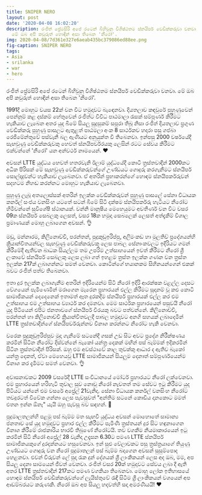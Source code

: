 ```yaml
---
title: SNIPER NERO
layout: post
date: '2020-04-08 16:02:20'
description: රංජිත් ප්‍රේමසිරි අපේ රටෙන් බිහිවුනු විශිෂ්ඨතම ස්නයිපර් වෙඩික්කරුවා වනවා.
  මේ ඔබ අපි කවුරුත් හොඳින් අසා තිබෙන 'නීරෝ'.
img: 2020-04-08/7d361e327e6aeab435bc379086ed88ee.png
fig-caption: SNIPER NERO
tags:
- Asia
- srilanka
- war
- hero
---
```


රංජිත් ප්‍රේමසිරි අපේ රටෙන් බිහිවුනු විශිෂ්ඨතම ස්නයිපර් වෙඩික්කරුවා වනවා. මේ ඔබ අපි කවුරුත් හොඳින් අසා තිබෙන 'නීරෝ'.

1991දී මොහුට  වයස 22ක් වන විට හමුදාවට බැඳෙනවා. දියතලාව කඳවුරේ පුහුණුවෙන් පෙන්නුම් කළ දස්කම් හේතුවෙන් රංජිත්ට විවිධ පාඨමාලා රැසක් සම්පූර්ණ කිරීමට හැකියාව ලැබෙන අතර යුද බිමේ සියලු සුදුසුකම් සපුරා තිබූ නිසා රංජිත් දියතලාව ප්‍රගුණ වෙඩික්කරු පුහුණු පාසලට ඇතුළත් පාඨමලා අංක 8 සාර්ථකව හදාරා පසු ගජබා රෙජිමේන්තුවේ පස්වැනි බල ඇණියට අනුයුක්ත වී තිබෙනවා. ඉන්පසු 2000 වර්ෂයේදී සැඟවුණු වෙඩික්කරුවකු හෙවත් ස්නයිපර්වරයකු ලෙසින් රටට සේවය කිරීමට එක්වන්නේ 'නීරෝ' යන අන්වර්ථ නාමයෙන්. ♥

අවසන් LTTE යුද්ධය හෙවත් හතරවැනි ඊලාම් යුද්ධයේදී කොටි ත්‍රස්තවාදීන් 2000කට අධික පිරිසක් මේ සැඟවුණු වෙඩික්කරුවන්ගේ උණ්ඩයට ගොදුරු කරගැනීමට ස්නයිපර් සොල්දාදුවන්ට හැකියාව ලැබෙනවා. ඒ අතරින් ප්‍රභාකරන්ගේ හොඳම ස්නයිපර්කරුවන් සදහටම නිහඬ කරන්නට මොහුට හැකියාව ලැබෙනවා. 

පුහුණු ලැබූ අතලොස්සක් අතරින් ඉලක්ක වෙඩික්කරුවන් පුහුණු පාසලේ සේනා විධායක කර්නල් සංජය වනසිංහ යටතේ සටන් බිමේ සිටි දක්ෂම ස්නයිපර්කරු හැටියට නීරෝට හිමිවන්නේ සුවිශේෂී ස්ථානයක්. වන්නි මානූෂිය මෙහෙයුමට අවතීර්ණ වන විට වසර 09ක ස්නයිපර් සෙබලකු ලෙසත්, වසර 18ක හමුදා සෙබලෙක් ලෙසත් අත්දැකීම් විශාල ප්‍රමාණයක් මොහු ලබාගෙන අවසන්. 👌

මඩු, මන්නාරම, කිලිනොච්චි, පරන්තන්, පුදුකුඩුඉරිප්පු, අලිමංකඩ හා මුලතිව් ප්‍රදේශයන්හි ක්‍රියාන්විතයන්වල සැඟවුණු වෙඩික්කරුවකු ලෙස පාබල සේනාංකවලට ඉදිරියට ගමන් කිරීමේදී ඇතිවන බාධක සියල්ලම තම උපරිම උත්සාහයෙන් ඉවත් කිරීමට නීරෝ ශ්‍රී ලංකාවේ ස්නයිපර් සෙබලකු ලෙස ලබා ගත් ඉහළම ත්‍රස්ත ඉලක්ක ගණන වන ත්‍රස්ත ඉලක්ක 217ක් ලබාගන්නට සමත් වෙනවා. කොටින්ගේ භයානකම සිහිනයන්ගෙන් එකක් බවට රංජිත් පත්ව තිබෙනවා. 

ඉතා දුර ඉලක්ක ලබාගැනීම අතරින් ඉදිරියෙන්ම සිටි නීරෝ ඉදිරි ආරක්ෂක වළල්ල දෙසට වේගයෙන් පැමිණෙමින් මරාගෙන මැරෙන ප්‍රහාරයන් එල්ල කිරීමට සූදානම් වූ කළු කොටි සාමාජිකයන් දෙදෙනෙක් ඉතාමත් ඈත දුරකදීම ස්නයිපර් ප්‍රහාරයක් එල්ල කර එම උත්සාහය එම උත්සාහය ව්‍යාර්ථ කර දමනවා. මෙම සාර්ථක ප්‍රහාරයෙන් පසුවයි නීරෝ යුද පිටියෙන් එපිට ජනතාවගේ ස්නයිපර් වීරයකු බවට පත්වන්නේ. කිලිනොච්චි, පරන්තන් හා කිලිනොච්චි ක්‍රියාන්විතවලදී පාබල හමුදාවට අනගි සහයක් ලබාදෙමින් LTTE ත්‍රස්තවාදීන්ගේ ස්නයිපර්වරුන්නව විනාශ කරන්නට නීරෝට හැකි වෙනවා. 

වරෙක පුදුකුඩුඉරිප්පුව මුදා ගැනීමේ සටනේදී ගසක් උඩ සිට අවට ප්‍රදේශ නිරීක්ෂණය කරමින් සිටින නීරෝට දිස්වන්නේ බැකෝ යන්ත්‍ර දෙකක් මඟින් පස් බැම්මක් ඉදිකරමින් සිටින ත්‍රස්තවාදීන් පිරිසක්. ඔහු එම අවස්ථාවේ කාල තුවක්කු ආධාර ද ඇතිව බැකෝ යන්ත්‍ර දෙකත්, ඒවා මෙහෙයවූ LTTE සාමාජිකයන් සියලුම දෙනාත් සම්පූර්ණයෙන්ම විනාශ කර දැමීමට සමත් වෙනවා. 👌

අවාසනාවකට 2009 වසරේදී LTTE සංවිධානයේ මෝටර් ප්‍රහාරයට නීරෝ ලක්වෙනවා. එම ප්‍රහාරයෙන් හරිහැටි තුවාල සුව නොවූ නීරෝ නැවතත් තම සේවට ඉටු කිරීමට යුද පිටියට යන්නේ එම වසරේ අප්‍රේල් 21වැනිදා. සේනා විධායක කර්නල් වනසිංහ නීරෝට තවදුරටත් විවේක ගන්නා ලෙස පැවසුවත් "අන්තිම සටනේ කොඩිය දානකොට මමත් එතන ඉන්න ඕනෑ" යැයි ඔහු පැවසූ බව සඳහන්. 💪

පුදුමාලතලන්හි පළමු පස් බැම්ම මත සැඟවී යුද්ධය අවසන් මොහොතේ සාමාන්‍ය ජනතාව සේ යුද හමුදාවට ප්‍රහාර එල්ල කිරීමට පැමිණි ත්‍රස්තයන් දුර සිට හඳුනාගෙන විනාශ කිරීමේ රාජකාරිය භාරවී තිබුණේ නීරෝටයි. තව වගකීම නියමාකාරයෙන් ඉටු කරමින් සිටි නීරෝ අප්‍රේල් 28 වැනිදා උදෑසන 6.30ට පමණ LTTE ස්නයිපර් සාමාජිකයකුගේ දුරදක්නයට හසුවෙනවා. ඉන් සුළු වේලාවකට පසු ත්‍රස්ත්‍රයාගේ තියුණු උණ්ඩයට ගොදුරු වන නීරෝ පුදුමාතලන් පස් බැම්ම බදාගෙන අවසන් සුසුම්පොද හෙළනවා. එවන් විරුවන් ලේ පුදා රැක දුන් දේශයක් ශ්‍රී ලාංකිකයන් ලෙස අද ඔබ, මම, අප සියලු දෙනා සාමයෙන් ජීවත් වෙනවා. රංජිත් වසර 20ක් හමුදාවට සේවය ලබා දී ඇති අතර LTTE ත්‍රස්තවාදීන් 217කට පමණ වගකියා තිබෙනවා. මොහු ලෝක ඉතිහාසයේ හොඳම ස්නයිපර් වෙඩික්කරුවන්ගේ ලැයිස්තුවේ රැඳී සිටීම ශ්‍රී ලාංකිකයන් වශයෙන් අප ආඩම්බරයට කරුණකි. නීරෝ ඔබ අප සියලු හදවත්හි සදා අමරණීයයි! ♥
